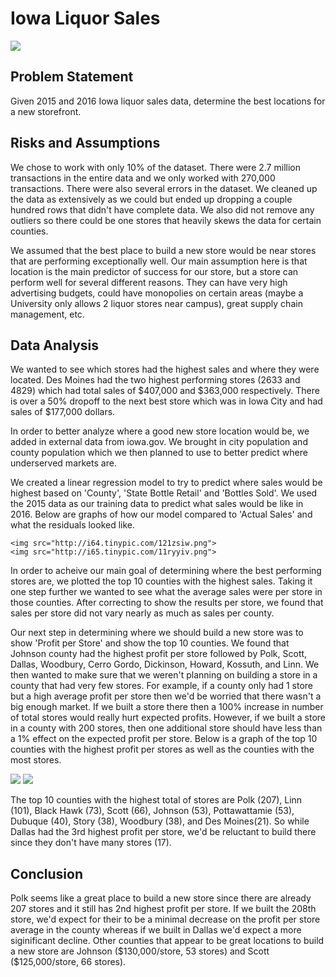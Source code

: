 <h1>Iowa Liquor Sales</h1>

<img src="http://bloximages.chicago2.vip.townnews.com/qctimes.com/content/tncms/assets/v3/editorial/e/42/e428986e-cded-5d3f-b440-5a08ff4b5bd8/4e3efce732f80.image.jpg">

<h2>Problem Statement</h2>
<p>Given 2015 and 2016 Iowa liquor sales data, determine the best locations for a new storefront.</p>

<h2>Risks and Assumptions</h2>
<p>We chose to work with only 10% of the dataset. There were 2.7 million transactions in the entire data and we only worked with 270,000 transactions. There were also several errors in the dataset. We cleaned up the data as extensively as we could but ended up dropping a couple hundred rows that didn't have complete data. We also did not remove any outliers so there could be one stores that heavily skews the data for certain counties.  </p>
<p>
We assumed that the best place to build a new store would be near stores that are performing exceptionally well. Our main assumption here is that location is the main predictor of success for our store, but a store can perform well for several different reasons. They can have very high advertising budgets, could have monopolies on certain areas (maybe a University only allows 2 liquor stores near campus), great supply chain management, etc. 
</p>

<h2>Data Analysis</h2>
<p>
We wanted to see which stores had the highest sales and where they were located. Des Moines had the two highest performing stores (2633 and 4829) which had total sales of $407,000 and $363,000 respectively. There is over a 50% dropoff to the next best store which was in Iowa City and had sales of $177,000 dollars.  

</p>

<p>
	In order to better analyze where a good new store location would be, we added in external data from iowa.gov. We brought in city population and county population which we then planned to use to better predict where underserved markets are. 
</p>

<p>
	We created a linear regression model to try to predict where sales would be highest based on 'County', 'State Bottle Retail' and 'Bottles Sold'. We used the 2015 data as our training data to predict what sales would be like in 2016. Below are graphs of how our model compared to 'Actual Sales' and what the residuals looked like.

</p>

	<img src="http://i64.tinypic.com/121zsiw.png">
	<img src="http://i65.tinypic.com/11ryyiv.png">

<p>
In order to acheive our main goal of determining where the best performing stores are, we plotted the top 10 counties with the highest sales. Taking it one step further we wanted to see what the average sales were per store in those counties. After correcting to show the results per store, we found that sales per store did not vary nearly as much as sales per county. 
</p>

<p>
	Our next step in determining where we should build a new store was to show 'Profit per Store' and show the top 10 counties. We found that Johnson county had the highest profit per store followed by Polk, Scott, Dallas, Woodbury, Cerro Gordo, Dickinson, Howard, Kossuth, and Linn. We then wanted to make sure that we weren't planning on building a store in a county that had very few stores. For example, if a county only had 1 store but a high average profit per store then we'd be worried that there wasn't a big enough market. If we built a store there then a 100% increase in number of total stores would really hurt expected profits. However, if we built a store in a county with 200 stores, then one additional store should have less than a 1% effect on the expected profit per store. Below is a graph of the top 10 counties with the highest profit per stores as well as the counties with the most stores.

</p>

<img src="http://i65.tinypic.com/2z57uhc.png"> 
<img src="http://i65.tinypic.com/9ji2bo.png">

<p>
	The top 10 counties with the highest total of stores are Polk (207), Linn (101), Black Hawk (73), Scott (66), Johnson (53), Pottawattamie (53), Dubuque (40), Story (38), Woodbury (38), and Des Moines(21). So while Dallas had the 3rd highest profit per store, we'd be reluctant to build there since they don't have many stores (17). 
</p>

<h2> Conclusion</h2>

<p>
	Polk seems like a great place to build a new store since there are already 207 stores and it still has 2nd highest profit per store. If we built the 208th store, we'd expect for their to be a minimal decrease on the profit per store average in the county whereas if we built in Dallas we'd expect a more siginificant decline. Other counties that appear to be great locations to build a new store are Johnson ($130,000/store, 53 stores) and Scott ($125,000/store, 66 stores).
</p>









